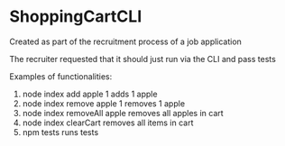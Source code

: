 # ShoppingCartCLI

Created as part of the recruitment process of a job application

The recruiter requested that it should just run via the CLI and pass tests

Examples of functionalities:
1. node index add apple 1        adds 1 apple
2. node index remove apple 1     removes 1 apple
3. node index removeAll apple    removes all apples in cart
4. node index clearCart          removes all items in cart
5. npm tests                     runs tests
